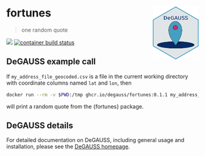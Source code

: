# fortunes <a href='https://degauss.org'><img src='https://github.com/degauss-org/degauss_hex_logo/raw/main/PNG/degauss_hex.png' align='right' height='138.5' /></a>

> one random quote

[![](https://img.shields.io/github/v/release/degauss-org/fortunes?color=469FC2&label=version&sort=semver)](https://github.com/degauss-org/fortunes/releases)
[![container build status](https://github.com/degauss-org/fortunes/workflows/build-deploy-release/badge.svg)](https://github.com/degauss-org/fortunes/actions/workflows/build-deploy-release.yaml)

## DeGAUSS example call

If `my_address_file_geocoded.csv` is a file in the current working directory with coordinate columns named `lat` and `lon`, then

```sh
docker run --rm -v $PWD:/tmp ghcr.io/degauss/fortunes:0.1.1 my_address_file_geocoded.csv
```

will print a random quote from the {fortunes} package.

## DeGAUSS details

For detailed documentation on DeGAUSS, including general usage and installation, please see the [DeGAUSS homepage](https://degauss.org).
